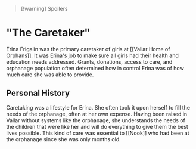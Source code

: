 >[!warning] Spoilers

# "The Caretaker"
Erina Frigalin was the primary caretaker of girls at [[Vallar Home of Orphans]]. It was Erina's job to make sure all girls had their health and education needs addressed. Grants, donations, access to care, and orphanage population often determined how in control Erina was of how much care she was able to provide. 

## Personal History
Caretaking was a lifestyle for Erina. She often took it upon herself to fill the needs of the orphanage, often at her own expense. Having been raised in Vallar without systems like the orphanage, she understands the needs of the children that were like her and will do everything to give them the best lives possible. This kind of care was essential to [[Nook]] who had been at the orphanage since she was only months old.